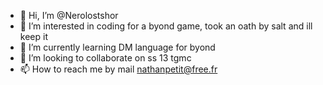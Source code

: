 - 👋 Hi, I’m @Nerolostshor
- 👀 I’m interested in coding for a byond game, took an oath by salt and ill keep it
- 🌱 I’m currently learning DM language for byond
- 💞️ I’m looking to collaborate on ss 13 tgmc 
- 📫 How to reach me by mail nathanpetit@free.fr

<!---
Nerolostshor/Nerolostshor is a ✨ special ✨ repository because its `README.md` (this file) appears on your GitHub profile.
You can click the Preview link to take a look at your changes.
--->
